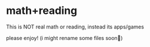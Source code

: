 # math+reading
<p>This is NOT real math or reading, instead its apps/games</p>
<p>please enjoy! (i might rename some files soon🤔)</p>
